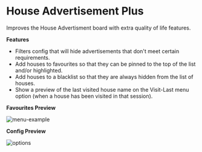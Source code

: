 # House Advertisement Plus

Improves the House Advertisment board with extra quality of life features.

**Features**
* Filters config that will hide advertisements that don't meet certain requirements.
* Add houses to favourites so that they can be pinned to the top of the list and/or highlighted.
* Add houses to a blacklist so that they are always hidden from the list of houses.
* Show a preview of the last visited house name on the Visit-Last menu option (when a house has been visited in that session).

**Favourites Preview**

![menu-example](https://user-images.githubusercontent.com/109300410/179030001-c8f23add-44c3-4b9e-8d4d-f5f09523ef7c.png)


**Config Preview**

![options](https://user-images.githubusercontent.com/109300410/179029425-97613f9b-8a02-4ef8-962d-8e08de138c74.png)
